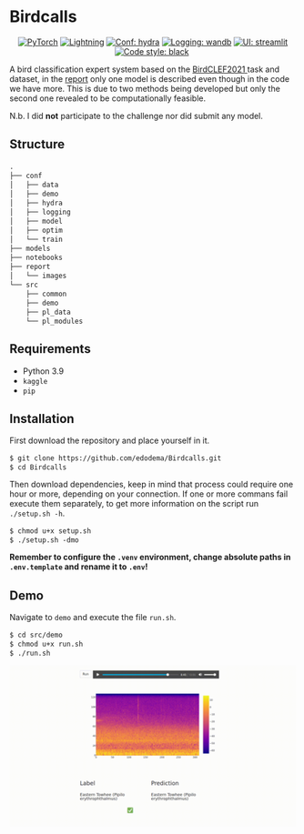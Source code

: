 # Birdcalls

<p align="center">
    <a href="https://pytorch.org/get-started/locally/"><img alt="PyTorch" src="https://img.shields.io/badge/-PyTorch-red?logo=pytorch&labelColor=gray"></a>
    <a href="https://pytorchlightning.ai/"><img alt="Lightning" src="https://img.shields.io/badge/code-Lightning-blueviolet"></a>
    <a href="https://hydra.cc/"><img alt="Conf: hydra" src="https://img.shields.io/badge/conf-hydra-blue"></a>
    <a href="https://wandb.ai/site"><img alt="Logging: wandb" src="https://img.shields.io/badge/logging-wandb-yellow"></a>
    <a href="https://streamlit.io/"><img alt="UI: streamlit" src="https://img.shields.io/badge/ui-streamlit-orange"></a>
    <a href="https://black.readthedocs.io/en/stable/"><img alt="Code style: black" src="https://img.shields.io/badge/code%20style-black-000000.svg"></a>
    <a href="https://github.com/lucmos/nn-template"> <img src="https://shields.io/badge/-nn--template-emerald?style=flat&logo=github&labelColor=gray" alt=""></a> 
</p>

A bird classification expert system based on the <a href="https://www.kaggle.com/c/birdclef-2021/data"> BirdCLEF2021 </a> task and dataset, in the [report](report/main.pdf) only one model is described even though in the code we have more.
This is due to two methods being developed but only the second one revealed to be computationally feasible.

N.b. I did **not** participate to the challenge nor did submit any model.

## Structure
```
.
├── conf
│   ├── data
│   ├── demo
│   ├── hydra
│   ├── logging
│   ├── model
│   ├── optim
│   └── train
├── models
├── notebooks
├── report
│   └── images
└── src
    ├── common
    ├── demo
    ├── pl_data
    └── pl_modules
```

## Requirements
- Python 3.9
- `kaggle`
- `pip`
## Installation

First download the repository and place yourself in it.
```angular2html
$ git clone https://github.com/edodema/Birdcalls.git
$ cd Birdcalls
```
Then download dependencies, keep in mind that process could require one hour or more, depending on your connection.
If one or more commans fail execute them separately, to get more information on the script run `./setup.sh -h`.
```
$ chmod u+x setup.sh
$ ./setup.sh -dmo
```

**Remember to configure the  `.venv` environment, change absolute paths in `.env.template` and rename it to `.env`!**

## Demo
Navigate to `demo` and execute the file `run.sh`.
```
$ cd src/demo
$ chmod u+x run.sh
$ ./run.sh
```
![](report/images/demo.gif)
